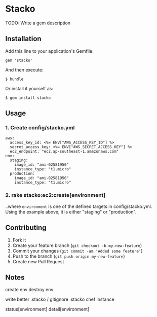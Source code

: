 # Stacko

TODO: Write a gem description

## Installation

Add this line to your application's Gemfile:

    gem 'stacko'

And then execute:

    $ bundle

Or install it yourself as:

    $ gem install stacko

## Usage

### 1. Create config/stacko.yml

    aws:
      access_key_id: <%= ENV["AWS_ACCESS_KEY_ID"] %>
      secret_access_key: <%= ENV["AWS_SECRET_ACCESS_KEY"] %>
      ec2_endpoint: "ec2.ap-southeast-1.amazonaws.com"
    env:
      staging:
        image_id: "ami-02581950"
        instance_type: "t1.micro"
      production:
        image_id: "ami-02581950"
        instance_type: "t1.micro"

### 2. rake stacko:ec2:create[environment]
..where `environment` is one of the defined targets in config/stacko.yml. Using the example above, it is either "staging" or "production".

## Contributing

1. Fork it
2. Create your feature branch (`git checkout -b my-new-feature`)
3. Commit your changes (`git commit -am 'Added some feature'`)
4. Push to the branch (`git push origin my-new-feature`)
5. Create new Pull Request

## Notes
create  env
destroy env

write better .stacko / gitignore .stacko
chef instance

status[environment]
detail[environment]


